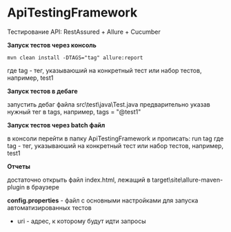 # ApiTestingFramework
Тестирование API: RestAssured + Allure + Cucumber

**Запуск тестов через консоль**
 
    mvn clean install -DTAGS="tag" allure:report

где tag - тег, указываюший на конкретный тест или набор тестов, например, test1

**Запуск тестов в дебаге**
 
запустить дебаг файла src\test\java\Test.java
предварительно указав нужный тег в tags, например, tags = "@test1"

**Запуск тестов через batch файл**
 
в консоли перейти в папку ApiTestingFramework и прописать:
    run tag
где tag - тег, указываюший на конкретный тест или набор тестов, например, test1
    
**Отчеты**

достаточно открыть файл index.html, лежащий в target\site\allure-maven-plugin в браузере
    
**config.properties** - файл с основными настройками для запуска автоматизированных тестов
* uri - адрес, к которому будут идти запросы